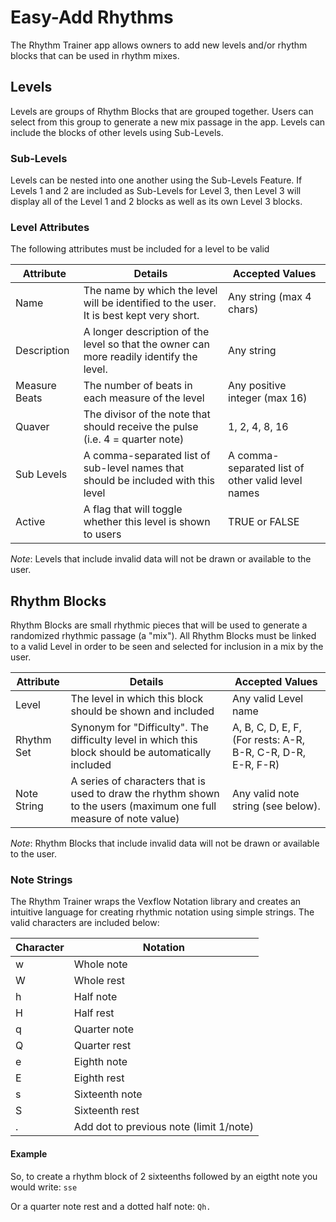 # Easy-Add Rhythms
The Rhythm Trainer app allows owners to add new levels and/or rhythm blocks that can be used in rhythm mixes.

## Levels
Levels are groups of Rhythm Blocks that are grouped together. Users can select from this group to generate a new mix passage in the app. Levels can include the blocks of other levels using Sub-Levels. 

### Sub-Levels
Levels can be nested into one another using the Sub-Levels Feature. If Levels 1 and 2 are included as Sub-Levels for Level 3, then Level 3 will display all of the Level 1 and 2 blocks as well as its own Level 3 blocks. 

### Level Attributes
The following attributes must be included for a level to be valid

Attribute | Details | Accepted Values
----------|---------|----------------
Name | The name by which the level will be identified to the user. It is best kept very short. | Any string (max 4 chars)
Description | A longer description of the level so that the owner can more readily identify the level. | Any string
Measure Beats | The number of beats in each measure of the level | Any positive integer (max 16)
Quaver | The divisor of the note that should receive the pulse (i.e. 4 = quarter note) | 1, 2, 4, 8, 16
Sub Levels | A comma-separated list of sub-level names that should be included with this level | A comma-separated list of other valid level names
Active | A flag that will toggle whether this level is shown to users | TRUE or FALSE

*Note*: Levels that include invalid data will not be drawn or available to the user. 


## Rhythm Blocks
Rhythm Blocks are small rhythmic pieces that will be used to generate a randomized rhythmic passage (a "mix"). All Rhythm Blocks must be linked to a valid Level in order to be seen and selected for inclusion in a mix by the user. 


Attribute | Details | Accepted Values
----------|---------|----------------
Level | The level in which this block should be shown and included | Any valid Level name
Rhythm Set | Synonym for "Difficulty". The difficulty level in which this block should be automatically included | A, B, C, D, E, F, (For rests: A-R, B-R, C-R, D-R, E-R, F-R)
Note String | A series of characters that is used to draw the rhythm shown to the users (maximum one full measure of note value) | Any valid note string (see below).

*Note*: Rhythm Blocks that include invalid data will not be drawn or available to the user. 

### Note Strings
The Rhythm Trainer wraps the Vexflow Notation library and creates an intuitive language for creating rhythmic notation using simple strings. The valid characters are included below:

Character | Notation
----------|---------
w | Whole note
W | Whole rest
h | Half note
H | Half rest
q | Quarter note
Q | Quarter rest
e | Eighth note
E | Eighth rest
s | Sixteenth note
S | Sixteenth rest
. | Add dot to previous note (limit 1/note)


#### Example
So, to create a rhythm block of 2 sixteenths followed by an eigtht note you would write:
`sse`

Or a quarter note rest and a dotted half note:
`Qh.`

